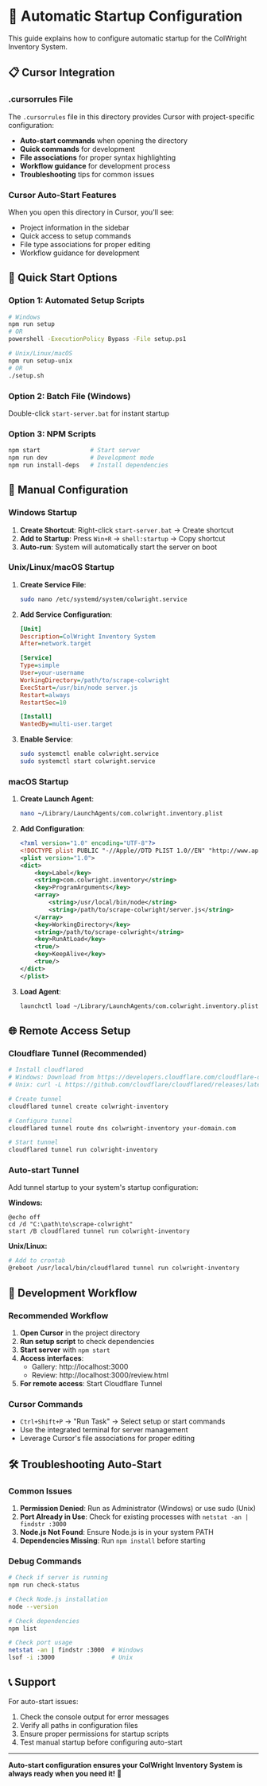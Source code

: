 # 🚀 Automatic Startup Configuration

This guide explains how to configure automatic startup for the ColWright Inventory System.

## 📋 Cursor Integration

### .cursorrules File
The `.cursorrules` file in this directory provides Cursor with project-specific configuration:

- **Auto-start commands** when opening the directory
- **Quick commands** for development
- **File associations** for proper syntax highlighting
- **Workflow guidance** for development process
- **Troubleshooting** tips for common issues

### Cursor Auto-Start Features
When you open this directory in Cursor, you'll see:
- Project information in the sidebar
- Quick access to setup commands
- File type associations for proper editing
- Workflow guidance for development

## 🎯 Quick Start Options

### Option 1: Automated Setup Scripts
```bash
# Windows
npm run setup
# OR
powershell -ExecutionPolicy Bypass -File setup.ps1

# Unix/Linux/macOS
npm run setup-unix
# OR
./setup.sh
```

### Option 2: Batch File (Windows)
Double-click `start-server.bat` for instant startup

### Option 3: NPM Scripts
```bash
npm start              # Start server
npm run dev            # Development mode
npm run install-deps   # Install dependencies
```

## 🔧 Manual Configuration

### Windows Startup
1. **Create Shortcut**: Right-click `start-server.bat` → Create shortcut
2. **Add to Startup**: Press `Win+R` → `shell:startup` → Copy shortcut
3. **Auto-run**: System will automatically start the server on boot

### Unix/Linux/macOS Startup
1. **Create Service File**:
   ```bash
   sudo nano /etc/systemd/system/colwright.service
   ```

2. **Add Service Configuration**:
   ```ini
   [Unit]
   Description=ColWright Inventory System
   After=network.target

   [Service]
   Type=simple
   User=your-username
   WorkingDirectory=/path/to/scrape-colwright
   ExecStart=/usr/bin/node server.js
   Restart=always
   RestartSec=10

   [Install]
   WantedBy=multi-user.target
   ```

3. **Enable Service**:
   ```bash
   sudo systemctl enable colwright.service
   sudo systemctl start colwright.service
   ```

### macOS Startup
1. **Create Launch Agent**:
   ```bash
   nano ~/Library/LaunchAgents/com.colwright.inventory.plist
   ```

2. **Add Configuration**:
   ```xml
   <?xml version="1.0" encoding="UTF-8"?>
   <!DOCTYPE plist PUBLIC "-//Apple//DTD PLIST 1.0//EN" "http://www.apple.com/DTDs/PropertyList-1.0.dtd">
   <plist version="1.0">
   <dict>
       <key>Label</key>
       <string>com.colwright.inventory</string>
       <key>ProgramArguments</key>
       <array>
           <string>/usr/local/bin/node</string>
           <string>/path/to/scrape-colwright/server.js</string>
       </array>
       <key>WorkingDirectory</key>
       <string>/path/to/scrape-colwright</string>
       <key>RunAtLoad</key>
       <true/>
       <key>KeepAlive</key>
       <true/>
   </dict>
   </plist>
   ```

3. **Load Agent**:
   ```bash
   launchctl load ~/Library/LaunchAgents/com.colwright.inventory.plist
   ```

## 🌐 Remote Access Setup

### Cloudflare Tunnel (Recommended)
```bash
# Install cloudflared
# Windows: Download from https://developers.cloudflare.com/cloudflare-one/connections/connect-apps/install-and-setup/installation/
# Unix: curl -L https://github.com/cloudflare/cloudflared/releases/latest/download/cloudflared-linux-amd64 -o cloudflared

# Create tunnel
cloudflared tunnel create colwright-inventory

# Configure tunnel
cloudflared tunnel route dns colwright-inventory your-domain.com

# Start tunnel
cloudflared tunnel run colwright-inventory
```

### Auto-start Tunnel
Add tunnel startup to your system's startup configuration:

**Windows:**
```batch
@echo off
cd /d "C:\path\to\scrape-colwright"
start /B cloudflared tunnel run colwright-inventory
```

**Unix/Linux:**
```bash
# Add to crontab
@reboot /usr/local/bin/cloudflared tunnel run colwright-inventory
```

## 🔄 Development Workflow

### Recommended Workflow
1. **Open Cursor** in the project directory
2. **Run setup script** to check dependencies
3. **Start server** with `npm start`
4. **Access interfaces**:
   - Gallery: http://localhost:3000
   - Review: http://localhost:3000/review.html
5. **For remote access**: Start Cloudflare Tunnel

### Cursor Commands
- `Ctrl+Shift+P` → "Run Task" → Select setup or start commands
- Use the integrated terminal for server management
- Leverage Cursor's file associations for proper editing

## 🛠️ Troubleshooting Auto-Start

### Common Issues
1. **Permission Denied**: Run as Administrator (Windows) or use sudo (Unix)
2. **Port Already in Use**: Check for existing processes with `netstat -an | findstr :3000`
3. **Node.js Not Found**: Ensure Node.js is in your system PATH
4. **Dependencies Missing**: Run `npm install` before starting

### Debug Commands
```bash
# Check if server is running
npm run check-status

# Check Node.js installation
node --version

# Check dependencies
npm list

# Check port usage
netstat -an | findstr :3000  # Windows
lsof -i :3000                # Unix
```

## 📞 Support

For auto-start issues:
1. Check the console output for error messages
2. Verify all paths in configuration files
3. Ensure proper permissions for startup scripts
4. Test manual startup before configuring auto-start

---

**Auto-start configuration ensures your ColWright Inventory System is always ready when you need it!** 🚀 